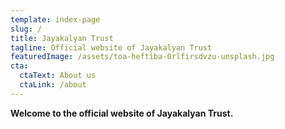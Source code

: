 ```yaml
---
template: index-page
slug: /
title: Jayakalyan Trust
tagline: Official website of Jayakalyan Trust
featuredImage: /assets/toa-heftiba-0rlfirsdvzu-unsplash.jpg
cta:
  ctaText: About us
  ctaLink: /about
---
```

**Welcome to the official website of Jayakalyan Trust.**